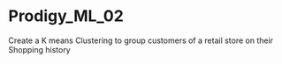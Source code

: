 # Prodigy_ML_02
Create a K means Clustering to group customers of a retail store on their Shopping history 
